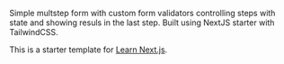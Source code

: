 Simple multstep form with custom form validators controlling steps with state and showing resuls in the last step.
Built using NextJS starter with TailwindCSS.

This is a starter template for [Learn Next.js](https://nextjs.org/learn).
